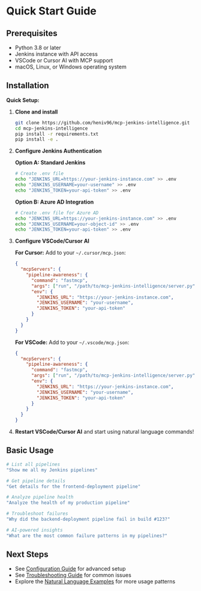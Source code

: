 # Quick Start Guide

## Prerequisites

- Python 3.8 or later
- Jenkins instance with API access
- VSCode or Cursor AI with MCP support
- macOS, Linux, or Windows operating system

## Installation

**Quick Setup:**
1. **Clone and install**
   ```bash
   git clone https://github.com/heniv96/mcp-jenkins-intelligence.git
   cd mcp-jenkins-intelligence
   pip install -r requirements.txt
   pip install -e .
   ```

2. **Configure Jenkins Authentication**

   **Option A: Standard Jenkins**
   ```bash
   # Create .env file
   echo "JENKINS_URL=https://your-jenkins-instance.com" >> .env
   echo "JENKINS_USERNAME=your-username" >> .env
   echo "JENKINS_TOKEN=your-api-token" >> .env
   ```

   **Option B: Azure AD Integration**
   ```bash
   # Create .env file for Azure AD
   echo "JENKINS_URL=https://your-jenkins-instance.com" >> .env
   echo "JENKINS_USERNAME=your-object-id" >> .env
   echo "JENKINS_TOKEN=your-api-token" >> .env
   ```

3. **Configure VSCode/Cursor AI**

   **For Cursor:**
   Add to your `~/.cursor/mcp.json`:
   ```json
   {
     "mcpServers": {
       "pipeline-awareness": {
         "command": "fastmcp",
         "args": ["run", "/path/to/mcp-jenkins-intelligence/server.py", "--transport", "stdio"],
         "env": {
           "JENKINS_URL": "https://your-jenkins-instance.com",
           "JENKINS_USERNAME": "your-username",
           "JENKINS_TOKEN": "your-api-token"
         }
       }
     }
   }
   ```

   **For VSCode:**
   Add to your `~/.vscode/mcp.json`:
   ```json
   {
     "mcpServers": {
       "pipeline-awareness": {
         "command": "fastmcp",
         "args": ["run", "/path/to/mcp-jenkins-intelligence/server.py", "--transport", "stdio"],
         "env": {
           "JENKINS_URL": "https://your-jenkins-instance.com",
           "JENKINS_USERNAME": "your-username",
           "JENKINS_TOKEN": "your-api-token"
         }
       }
     }
   }
   ```

4. **Restart VSCode/Cursor AI** and start using natural language commands!

## Basic Usage

```bash
# List all pipelines
"Show me all my Jenkins pipelines"

# Get pipeline details
"Get details for the frontend-deployment pipeline"

# Analyze pipeline health
"Analyze the health of my production pipeline"

# Troubleshoot failures
"Why did the backend-deployment pipeline fail in build #123?"

# AI-powered insights
"What are the most common failure patterns in my pipelines?"
```

## Next Steps

- See [Configuration Guide](../configuration/README.md) for advanced setup
- See [Troubleshooting Guide](../troubleshooting/README.md) for common issues
- Explore the [Natural Language Examples](../../README.md#-natural-language-examples) for more usage patterns
